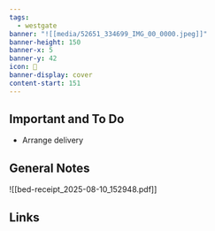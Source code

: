 ```yaml
---
tags:
  - westgate
banner: "![[media/52651_334699_IMG_00_0000.jpeg]]"
banner-height: 150
banner-x: 5
banner-y: 42
icon: 🏡
banner-display: cover
content-start: 151
---
```


## Important and To Do

- Arrange delivery 


## General Notes

![[bed-receipt_2025-08-10_152948.pdf]]

## Links


